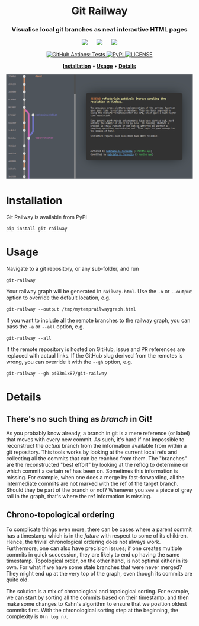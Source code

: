 <h1 align="center">Git Railway</h1>

<h3 align="center">Visualise local git branches as neat interactive HTML pages</h3>

<p align="center">
  <img src="https://upload.wikimedia.org/wikipedia/commons/3/3a/Tux_Mono.svg"
       height="24px" />
  &nbsp;&nbsp;&nbsp;&nbsp;
  <img src="https://upload.wikimedia.org/wikipedia/commons/f/fa/Apple_logo_black.svg"
       height="24px" />
  &nbsp;&nbsp;&nbsp;&nbsp;
  <img src="https://upload.wikimedia.org/wikipedia/commons/2/2b/Windows_logo_2012-Black.svg"
       height="24px" />
</p>

<p align="center">
  <!-- <a href="https://github.com/P403n1x87/git-railway/actions?workflow=Tests">
    <img src="https://github.com/P403n1x87/git-railway/workflows/Tests/badge.svg"
         alt="GitHub Actions: Tests">
  </a> -->
	<a href="https://github.com/P403n1x87/git-railway/actions?workflow=Release">
    <img src="https://github.com/P403n1x87/git-railway/workflows/Release/badge.svg"
         alt="GitHub Actions: Tests">
  </a>
  <!-- <a href="https://codecov.io/gh/P403n1x87/git-railway">
    <img src="https://codecov.io/gh/P403n1x87/git-railway/branch/master/graph/badge.svg"
         alt="Codecov">
  </a> -->
  <a href="https://pypi.org/project/git-railway/">
    <img src="https://img.shields.io/pypi/v/git-railway.svg"
         alt="PyPI">
  </a>
  <a href="https://github.com/P403n1x87/git-railway/blob/master/LICENSE.md">
    <img src="https://img.shields.io/badge/license-GPLv3-ff69b4.svg"
         alt="LICENSE">
  </a>
</p>

<p align="center">
  <!-- <a href="#synopsis"><b>Synopsis</b></a>&nbsp;&bull; -->
  <a href="#installation"><b>Installation</b></a>&nbsp;&bull;
  <a href="#usage"><b>Usage</b></a>&nbsp;&bull;
  <a href="#details"><b>Details</b></a>
	<!-- &nbsp;&bull; -->
  <!-- <a href="#compatibility"><b>Compatibility</b></a>&nbsp;&bull;
  <a href="#contribute"><b>Contribute</b></a> -->
</p>

<p align="center">
	<img alt="Git Railway Example"
	     src="art/sample.png" />
</p>

# Installation

Git Railway is available from PyPI

~~~
pip install git-railway
~~~


# Usage

Navigate to a git repository, or any sub-folder, and run

~~~ shell
git-railway
~~~

Your railway graph will be generated in `railway.html`. Use the `-o` or
`--output` option to override the default location, e.g.

~~~ shell
git-railway --output /tmp/mytemprailwaygraph.html
~~~

If you want to include all the remote branches to the railway graph, you can
pass the `-a` or `--all` option, e.g.

~~~ shell
git-railway --all
~~~

If the remote repository is hosted on GitHub, issue and PR
references are replaced with actual links. If the GitHub slug derived from the
remotes is wrong, you can override it with the `--gh` option, e.g.

~~~ shell
git-railway --gh p403n1x87/git-railway
~~~


# Details

## There's no such thing as *branch* in Git!

As you probably know already, a branch in git is a mere reference (or label)
that moves with every new commit. As such, it's hard if not impossible to
reconstruct the *actual* branch from the information available from within a git
repository. This tools works by looking at the current local refs and collecting
all the commits that can be reached from them. The "branches" are the
reconstructed "best effort" by looking at the reflog to determine on which
commit a certain ref has been on. Sometimes this information is missing. For
example, when one does a merge by fast-forwarding, all the intermediate commits
are not marked with the ref of the target branch. Should they be part of the
branch or not? Whenever you see a piece of grey rail in the graph, that's where
the ref information is missing.

## Chrono-topological ordering

To complicate things even more, there can be cases where a parent commit has a
timestamp which is in the *future* with respect to some of its children. Hence,
the trivial chronological ordering does not always work. Furthermore, one can
also have precision issues; if one creates multiple commits in quick succession,
they are likely to end up having the same timestamp. Topological order, on the
other hand, is not optimal either in its own. For what if we have some stale
branches that were never merged? They might end up at the very top of the graph,
even though its commits are quite old.

The solution is a mix of chronological and topological sorting. For example, we
can start by sorting all the commits based on their timestamp, and then make
some changes to Kahn's algorithm to ensure that we position oldest commits
first. With the chronological sorting step at the beginning, the complexity is
`O(n log n)`.
